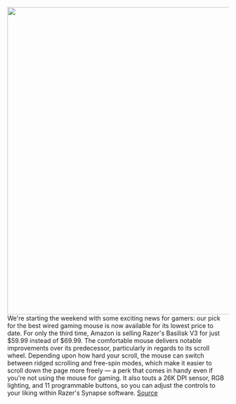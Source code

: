 <img src='https://cdn.vox-cdn.com/thumbor/fvUQzovQoXulRZvy1xv-LZrWpO4=/0x0:2040x1360/1200x800/filters:focal(857x517:1183x843)/cdn.vox-cdn.com/uploads/chorus_image/image/70393671/cfaulkner_141231_4910_0005.0.jpg' width='700px' /><br/>
We're starting the weekend with some exciting news for gamers: our pick for the best wired gaming mouse is now available for its lowest price to date. For only the third time, Amazon is selling Razer's Basilisk V3 for just $59.99 instead of $69.99. The comfortable mouse delivers notable improvements over its predecessor, particularly in regards to its scroll wheel. Depending upon how hard your scroll, the mouse can switch between ridged scrolling and free-spin modes, which make it easier to scroll down the page more freely — a perk that comes in handy even if you're not using the mouse for gaming. It also touts a 26K DPI sensor, RGB lighting, and 11 programmable buttons, so you can adjust the controls to your liking within Razer's Synapse software.
<a href='https://www.theverge.com/good-deals/2022/1/15/22883789/razers-basilisk-v3-jabra-elite-3-75t-blue-yeti-mic-xbox-series-s-dji-mavic-mini-drone-deal-sale'> Source <a/>